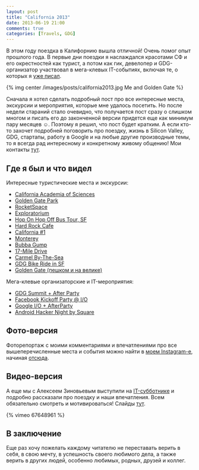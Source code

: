 ```yaml
---
layout: post
title: "California 2013"
date: 2013-06-19 21:00
comments: true
categories: [Travels, GDG]
---
```

В этом году поездка в Калифорнию вышла отличной! Очень помог опыт прошлого года. В первые дни поездки я наслаждался красотами СФ и его окрестностей как турист, а потом как гик, девелопер и GDG-организатор участвовал в мега-клевых IT-событиях, включая те, о которых я [уже писал](http://alexkorovyansky.com/blog/2013/05/05/io13waiting/).

{% img center /images/posts/california2013.jpg Me and Golden Gate %}

<!-- more -->

Cначала я хотел сделать подробный пост про все интересные места, экскурсии и мероприятия, которые мне удалось посетить. Но после недели стараний стало очевидно, что получается пост сразу о слишком многом и писать его до законченной версии придется еще как минимум пару месяцев ☺. Поэтому я решил, что пост будет кратким. А если кто-то захочет подробней поговорить про поездку, жизнь в Silicon Valley, GDG, стартапы, работу в Google и на любые другие производные темы, то я всегда рад интересному и конкретному живому общению! Мои контакты [тут](http://about.me/korovyansk).

## Где я был и что видел ##

Интересные туристические места и экскурсии:

* [California Academia of Sciences](http://www.calacademy.org/)
* [Golden Gate Park](http://en.wikipedia.org/wiki/Golden_Gate_Park)
* [RocketSpace](http://rocket-space.com/)
* [Exploratorium](http://www.exploratorium.edu/)
* [Hop On Hop Off Bus Tour, SF](http://www.redandwhite.com/bus-tours/hop-on-hop-off.asp)
* [Hard Rock Cafe](http://www.hardrock.com/)
* [California #1](http://en.wikipedia.org/wiki/California_State_Route_1)
* [Monterey](http://www.monterey.org/)
* [Bubba Gump](http://www.bubbagump.com/locations/monterey/)
* [17-Mile Drive](http://en.wikipedia.org/wiki/17-Mile_Drive)
* [Carmel By-The-Sea](http://www.carmelcalifornia.com/)
* [GDG Bike Ride in SF](https://plus.google.com/events/ce6vn9efm5pgv6nsc9ofa1qm1pc)
* [Golden Gate (пешком и на велике)](http://en.wikipedia.org/wiki/Golden_Gate_Bridge)

Мега-клевые организаторские и IT-мероприятия:

* [GDG Summit + After Party](https://sites.google.com/site/gdgorganizersummit/)
* [Facebook Kickoff Party @ I/O](https://www.facebook.com/events/178316248990890)
* [Google I/O + AfterParty](https://developers.google.com/events/io/)
* [Android Hacker Night by Square](http://io-nightcap2013.eventbrite.com/)

## Фото-версия ##

Фоторепортаж с моими комментариями и впечатлениями про все вышеперечисленные места и события можно найти в [моем Instagram-e](http://instagram.com/korovyansk), начиная [отсюда](http://instagram.com/p/ZA4W9ux8gG/).

## Видео-версия ##

А еще мы с Алексеем Зиновьевым выступили на [IT-субботнике](http://vk.com/omskit) и подробно рассказали про поездку и наши впечатления. Всем обязательно смотреть и мотивироваться! Слайды [тут](http://www.slideshare.net/OmskIT/2013-0601-01-google-io).

{% vimeo 67648961 %}

## В заключение ##
Еще раз хочу пожелать каждому читателю не переставать верить в себя, в свою мечту, в успешность своего любимого дела, а также верить в других людей, особенно любимых, родных, друзей и коллег.


